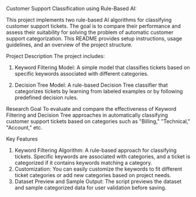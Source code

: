 Customer Support Classification using Rule-Based AI:

This project implements two rule-based AI algorithms for classifying customer support tickets. The goal is to compare their performance and assess their suitability for solving the problem of automatic customer support categorization. This README provides setup instructions, usage guidelines, and an overview of the project structure.

Project Description
The project includes:

1. Keyword Filtering Model: A simple model that classifies tickets based on specific keywords associated with different categories.
   
2. Decision Tree Model: A rule-based Decision Tree classifier that categorizes tickets by learning from labeled examples or by following predefined decision rules.
   
Research Goal
To evaluate and compare the effectiveness of Keyword Filtering and Decision Tree approaches in automatically classifying customer support tickets based on categories such as "Billing," "Technical," "Account," etc.

Key Features
1. Keyword Filtering Algorithm:
   A rule-based approach for classifying tickets. Specific keywords are associated with categories, and a ticket is categorized if it contains keywords matching a category.
2. Customization:
   You can easily customize the keywords to fit different ticket categories or add new categories based on project needs.
3. Dataset Preview and Sample Output:
   The script previews the dataset and sample categorized data for user validation before saving.

   
